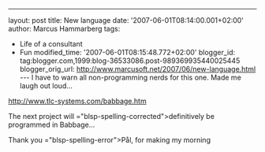 ---
layout: post
title: New language
date: '2007-06-01T08:14:00.001+02:00'
author: Marcus Hammarberg
tags:
  - Life of a consultant
   - Fun
modified_time: '2007-06-01T08:15:48.772+02:00'
blogger_id: tag:blogger.com,1999:blog-36533086.post-989369935440025445
blogger_orig_url: http://www.marcusoft.net/2007/06/new-language.html ---
I have to warn all non-programming nerds for this one. Made me laugh out
loud...

<http://www.tlc-systems.com/babbage.htm>

The next project will <span>="blsp-spelling-corrected">definitively</span> be programmed in
Babbage...

Thank you <span>="blsp-spelling-error">Pål</span>, for making my morning
